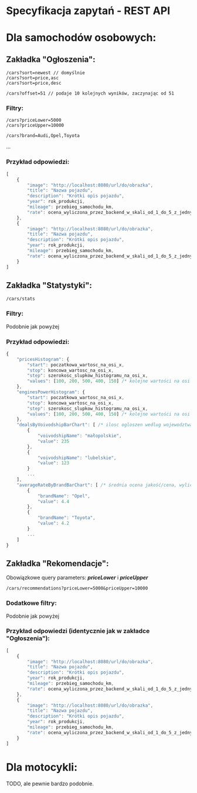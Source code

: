 # Specyfikacja zapytań - REST API

# Dla samochodów osobowych:
## Zakładka "Ogłoszenia":

```
/cars?sort=newest // domyślnie
/cars?sort=price,asc
/cars?sort=price,desc
```

```
/cars?offset=51 // podaje 10 kolejnych wyników, zaczynając od 51
```

### Filtry:
```
/cars?priceLower=5000
/cars?priceUpper=10000
```

```
/cars?brand=Audi,Opel,Toyota
```
...

### Przykład odpowiedzi:
```js
[
    {
        "image": "http://localhost:8080/url/do/obrazka",
        "title": "Nazwa pojazdu",
        "description": "Krótki opis pojazdu",
        "year": rok_produkcji,
        "mileage": przebieg_samochodu_km,
        "rate": ocena_wyliczona_przez_backend_w_skali_od_1_do_5_z_jednym_miejscem_po_przecinku,
    },
    {
        "image": "http://localhost:8080/url/do/obrazka",
        "title": "Nazwa pojazdu",
        "description": "Krótki opis pojazdu",
        "year": rok_produkcji,
        "mileage": przebieg_samochodu_km,
        "rate": ocena_wyliczona_przez_backend_w_skali_od_1_do_5_z_jednym_miejscem_po_przecinku,
    }
]
```

## Zakładka "Statystyki":
```
/cars/stats
```

### Filtry:
Podobnie jak powyżej

### Przykład odpowiedzi:
```js
{
    "pricesHistogram": {
        "start": poczatkowa_wartosc_na_osi_x,
        "stop": koncowa_wartosc_na_osi_x,
        "step": szerokosc_slupkow_histogramu_na_osi_x,
        "values": [100, 200, 500, 400, 150] /* kolejne wartości na osi Y*/
    },
    "enginesPowerHistogram": {
        "start": poczatkowa_wartosc_na_osi_x,
        "stop": koncowa_wartosc_na_osi_x,
        "step": szerokosc_slupkow_histogramu_na_osi_x,
        "values": [100, 200, 500, 400, 150] /* kolejne wartości na osi Y */
    },
    "dealsByVoivodshipBarChart": [ /* ilosc ogloszen wedlug wojewodztwa (wykres słupkowy, posortowany) */
        {
            "voivodshipName": "małopolskie",
            "value": 235
        },
        {
            "voivodshipName": "lubelskie",
            "value": 123
        }
        ...
    ],
    "averageRateByBrandBarChart": [ /* średnia ocena jakość/cena, wyliczona, w skali od 1 do 5 (wykres słupkowy, posortowany) */
        {
            "brandName": "Opel",
            "value": 4.4
        },
        {
            "brandName": "Toyota",
            "value": 4.2
        }
        ...
    ]
}
```

## Zakładka "Rekomendacje":
Obowiązkowe query parameters: ***priceLower*** i ***priceUpper***
```
/cars/recommendations?priceLower=5000&priceUpper=10000
```

### Dodatkowe filtry:
Podobnie jak powyżej

### Przykład odpowiedzi (identycznie jak w zakładce "Ogłoszenia"):
```js
[
    {
        "image": "http://localhost:8080/url/do/obrazka",
        "title": "Nazwa pojazdu",
        "description": "Krótki opis pojazdu",
        "year": rok_produkcji,
        "mileage": przebieg_samochodu_km,
        "rate": ocena_wyliczona_przez_backend_w_skali_od_1_do_5_z_jednym_miejscem_po_przecinku,
    },
    {
        "image": "http://localhost:8080/url/do/obrazka",
        "title": "Nazwa pojazdu",
        "description": "Krótki opis pojazdu",
        "year": rok_produkcji,
        "mileage": przebieg_samochodu_km,
        "rate": ocena_wyliczona_przez_backend_w_skali_od_1_do_5_z_jednym_miejscem_po_przecinku,
    }
]
```

# Dla motocykli:
TODO, ale pewnie bardzo podobnie.